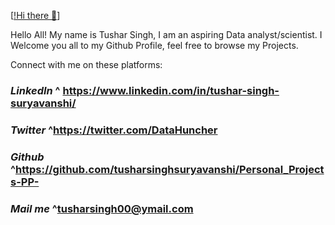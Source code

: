 [[!Hi there 👋](https://res.cloudinary.com/githu/image/upload/v1611315873/DexterSeason1-2_pl3uzc.png)]


Hello All! My name is Tushar Singh, I am an aspiring Data analyst/scientist. I Welcome you all to my Github Profile, feel free to browse my Projects.


Connect with me on these platforms:

### ***LinkedIn*** ⁮^ https://www.linkedin.com/in/tushar-singh-suryavanshi/

### ***Twitter*** ^https://twitter.com/DataHuncher

### ***Github*** ^https://github.com/tusharsinghsuryavanshi/Personal_Projects-PP-

### ***Mail me*** ^tusharsingh00@ymail.com

